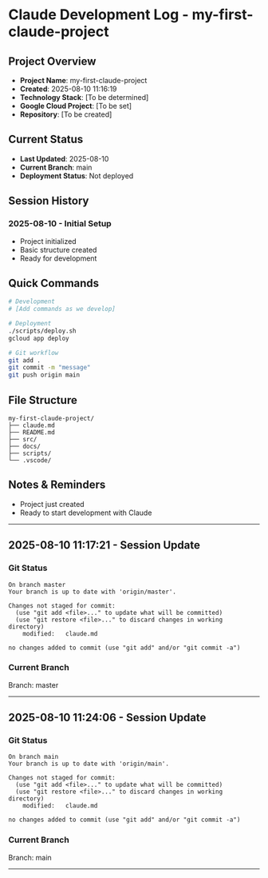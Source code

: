 # Claude Development Log - my-first-claude-project

## Project Overview
- **Project Name**: my-first-claude-project
- **Created**: 2025-08-10 11:16:19
- **Technology Stack**: [To be determined]
- **Google Cloud Project**: [To be set]
- **Repository**: [To be created]

## Current Status
- **Last Updated**: 2025-08-10
- **Current Branch**: main
- **Deployment Status**: Not deployed

## Session History
### 2025-08-10 - Initial Setup
- Project initialized
- Basic structure created
- Ready for development

## Quick Commands
```bash
# Development
# [Add commands as we develop]

# Deployment
./scripts/deploy.sh
gcloud app deploy

# Git workflow
git add .
git commit -m "message"
git push origin main
```

## File Structure
```
my-first-claude-project/
├── claude.md
├── README.md
├── src/
├── docs/
├── scripts/
└── .vscode/
```

## Notes & Reminders
- Project just created
- Ready to start development with Claude

---

## 2025-08-10 11:17:21 - Session Update

### Git Status
```
On branch master
Your branch is up to date with 'origin/master'.

Changes not staged for commit:
  (use "git add <file>..." to update what will be committed)
  (use "git restore <file>..." to discard changes in working directory)
	modified:   claude.md

no changes added to commit (use "git add" and/or "git commit -a")
```

### Current Branch
Branch: master

---

## 2025-08-10 11:24:06 - Session Update

### Git Status
```
On branch main
Your branch is up to date with 'origin/main'.

Changes not staged for commit:
  (use "git add <file>..." to update what will be committed)
  (use "git restore <file>..." to discard changes in working directory)
	modified:   claude.md

no changes added to commit (use "git add" and/or "git commit -a")
```

### Current Branch
Branch: main

---
